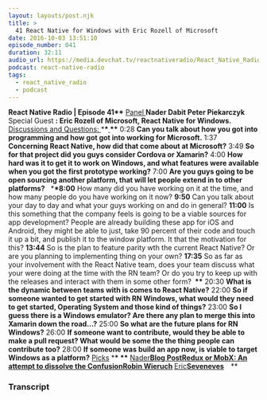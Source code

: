 ```yaml
---
layout: layouts/post.njk
title: >
  41 React Native for Windows with Eric Rozell of Microsoft
date: 2016-10-03 13:51:10
episode_number: 041
duration: 32:11
audio_url: https://media.devchat.tv/reactnativeradio/React_Native_Radio_Episode_41.mp3
podcast: react-native-radio
tags:
  - react_native_radio
  - podcast
---
```


**React Native Radio | Episode 41\*\*** <u>Panel </u> **Nader Dabit Peter Piekarczyk** Special Guest **: Eric Rozell of Microsoft, React Native for Windows.** <u>Discussions and Questions: </u> \***\*<u> </u>\*\*** 0:28 **Can you talk about how you got into programming and how got got into working for Microsoft.** 1:37 **Concerning React Native, how did that come about at Microsoft?** 3:49 **So for that project did you guys consider Cordova or Xamarin?** 4:00 **How hard was it to get it to work on Windows, and what features were available when you got the first prototype working?** 7:00 **Are you guys going to be open sourcing another platform, that will let people extend in to other platforms?** &nbsp; \***\*8:00** How many did you have working on it at the time, and how many people do you have working on it now? **9:50** Can you talk about your day to day and what your guys working on and do in general? **11:00** Is this something that the company feels is going to be a viable sources for app development? People are already building these app for iOS and Android, they might be able to just, take 90 percent of their code and touch it up a bit, and publish it to the window platform. It that the motivation for this? **13:44** So is the plan to feature parity&nbsp;wth the current React Native? Or are you planning to implementing thing on your own? **17:35** So as far as your involvement with the React Native team, does your team discuss what your were doing at the time with the RN team? Or do you try to keep up with the releases and interact with them in some other form? **&nbsp;\*\*** 20:30 **What is the dynamic between teams with is comes to React Native?** 22:00 **So if someone wanted to get started with RN Windows, what would they need to get started, Operating System and those kind of things?** 23:00 **So I guess there is a Windows emulator? Are there any plan to merge this into Xamarin down the road…?** 25:00 **So what are the future plans for RN Windows?** 26:00 **If someone want to contribute, would they be able to make a pull&nbsp;request? What would be some the the thing people can contribute too?** 28:00 **If someone was build an app now, is viable to target Windows as a platform?** <u>Picks</u> \***\*&nbsp;\*\*** <u>Nader</u>**<u>Blog Post</u>[Redux or MobX: An attempt to dissolve the Confusion](https://www.robinwieruch.de)<u>Robin Wieruch</u>&nbsp;<u></u>**<u>Eric</u>**[Seveneves](https://www.amazon.com/Seveneves-Novel-Neal-Stephenson/dp/0062190377)&nbsp; &nbsp;**&nbsp;\*\*&nbsp;

### Transcript
